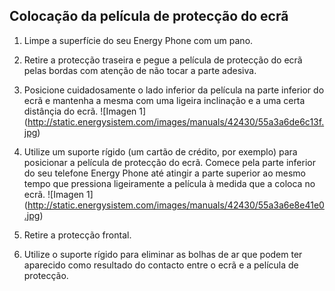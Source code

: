 ## Colocação da película de protecção do ecrã


1. Limpe a superfície do seu Energy Phone com um pano.

2. Retire a protecção traseira e pegue a película de protecção do ecrã pelas bordas com atenção de não tocar a parte adesiva.
3. Posicione cuidadosamente o lado inferior da película na parte inferior do ecrã e mantenha a mesma com uma ligeira inclinação e a uma certa distânçia do ecrã.
![Imagen 1] (http://static.energysistem.com/images/manuals/42430/55a3a6de6c13f.jpg)
4. Utilize um suporte rígido (um cartão de crédito,  por exemplo) para posicionar a película de protecção do ecrã. Comece pela parte inferior do seu telefone Energy Phone até atingir a parte superior ao mesmo tempo que pressiona ligeiramente a película à medida que a coloca no ecrã.
![Imagen 1] (http://static.energysistem.com/images/manuals/42430/55a3a6e8e41e0.jpg)
5. Retire a protecção frontal.
6. Utilize o suporte rígido para eliminar as bolhas de ar que podem ter aparecido como resultado do contacto entre o ecrã e a película de protecção.




